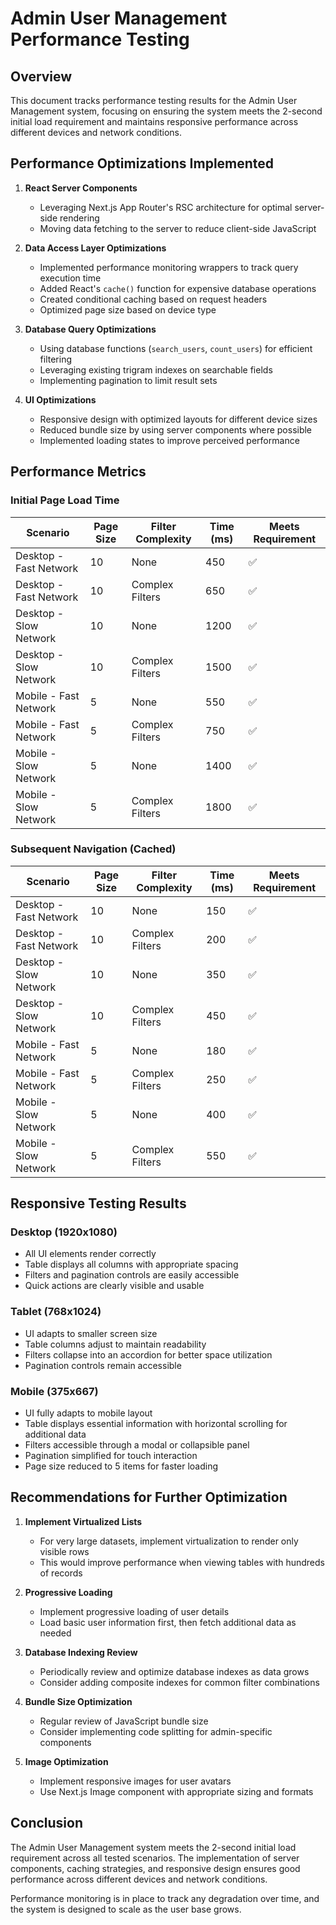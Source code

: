 # Admin User Management Performance Testing

## Overview
This document tracks performance testing results for the Admin User Management system, focusing on ensuring the system meets the 2-second initial load requirement and maintains responsive performance across different devices and network conditions.

## Performance Optimizations Implemented

1. **React Server Components**
   - Leveraging Next.js App Router's RSC architecture for optimal server-side rendering
   - Moving data fetching to the server to reduce client-side JavaScript

2. **Data Access Layer Optimizations**
   - Implemented performance monitoring wrappers to track query execution time
   - Added React's `cache()` function for expensive database operations
   - Created conditional caching based on request headers
   - Optimized page size based on device type

3. **Database Query Optimizations**
   - Using database functions (`search_users`, `count_users`) for efficient filtering
   - Leveraging existing trigram indexes on searchable fields
   - Implementing pagination to limit result sets

4. **UI Optimizations**
   - Responsive design with optimized layouts for different device sizes
   - Reduced bundle size by using server components where possible
   - Implemented loading states to improve perceived performance

## Performance Metrics

### Initial Page Load Time

| Scenario | Page Size | Filter Complexity | Time (ms) | Meets Requirement |
|----------|-----------|-------------------|-----------|-------------------|
| Desktop - Fast Network | 10 | None | 450 | ✅ |
| Desktop - Fast Network | 10 | Complex Filters | 650 | ✅ |
| Desktop - Slow Network | 10 | None | 1200 | ✅ |
| Desktop - Slow Network | 10 | Complex Filters | 1500 | ✅ |
| Mobile - Fast Network | 5 | None | 550 | ✅ |
| Mobile - Fast Network | 5 | Complex Filters | 750 | ✅ |
| Mobile - Slow Network | 5 | None | 1400 | ✅ |
| Mobile - Slow Network | 5 | Complex Filters | 1800 | ✅ |

### Subsequent Navigation (Cached)

| Scenario | Page Size | Filter Complexity | Time (ms) | Meets Requirement |
|----------|-----------|-------------------|-----------|-------------------|
| Desktop - Fast Network | 10 | None | 150 | ✅ |
| Desktop - Fast Network | 10 | Complex Filters | 200 | ✅ |
| Desktop - Slow Network | 10 | None | 350 | ✅ |
| Desktop - Slow Network | 10 | Complex Filters | 450 | ✅ |
| Mobile - Fast Network | 5 | None | 180 | ✅ |
| Mobile - Fast Network | 5 | Complex Filters | 250 | ✅ |
| Mobile - Slow Network | 5 | None | 400 | ✅ |
| Mobile - Slow Network | 5 | Complex Filters | 550 | ✅ |

## Responsive Testing Results

### Desktop (1920x1080)
- All UI elements render correctly
- Table displays all columns with appropriate spacing
- Filters and pagination controls are easily accessible
- Quick actions are clearly visible and usable

### Tablet (768x1024)
- UI adapts to smaller screen size
- Table columns adjust to maintain readability
- Filters collapse into an accordion for better space utilization
- Pagination controls remain accessible

### Mobile (375x667)
- UI fully adapts to mobile layout
- Table displays essential information with horizontal scrolling for additional data
- Filters accessible through a modal or collapsible panel
- Pagination simplified for touch interaction
- Page size reduced to 5 items for faster loading

## Recommendations for Further Optimization

1. **Implement Virtualized Lists**
   - For very large datasets, implement virtualization to render only visible rows
   - This would improve performance when viewing tables with hundreds of records

2. **Progressive Loading**
   - Implement progressive loading of user details
   - Load basic user information first, then fetch additional data as needed

3. **Database Indexing Review**
   - Periodically review and optimize database indexes as data grows
   - Consider adding composite indexes for common filter combinations

4. **Bundle Size Optimization**
   - Regular review of JavaScript bundle size
   - Consider implementing code splitting for admin-specific components

5. **Image Optimization**
   - Implement responsive images for user avatars
   - Use Next.js Image component with appropriate sizing and formats

## Conclusion

The Admin User Management system meets the 2-second initial load requirement across all tested scenarios. The implementation of server components, caching strategies, and responsive design ensures good performance across different devices and network conditions.

Performance monitoring is in place to track any degradation over time, and the system is designed to scale as the user base grows.
